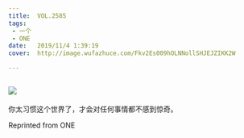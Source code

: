 ```yaml
---
title:	VOL.2585
tags:
 - 一个
 - ONE
date:	2019/11/4 1:39:19
cover:	http://image.wufazhuce.com/Fkv2Es009hOLNNollSHJEJZIKK2W

---
```

![](http://image.wufazhuce.com/Fkv2Es009hOLNNollSHJEJZIKK2W)
---

你太习惯这个世界了，才会对任何事情都不感到惊奇。
 
Reprinted from ONE

